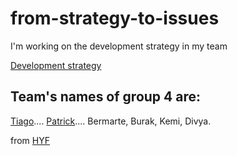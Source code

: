 # from-strategy-to-issues

I'm working on the development strategy in my team 

[Development strategy](development-strategy.md)

## Team's names of group 4 are:
[Tiago](tiago.md)....
[Patrick](patrick.md)....
Bermarte,
Burak,
Kemi,
Divya.

from [HYF](https://github.com/HackYourFutureBelgium/incremental-development#week-2)

